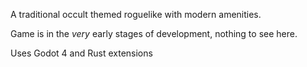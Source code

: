 A traditional occult themed roguelike with modern amenities. 

Game is in the *very* early stages of development, nothing to see here.

Uses Godot 4 and Rust extensions
